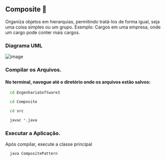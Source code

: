 ## Composite 🌳
Organiza objetos em hierarquias, permitindo tratá-los de forma igual, seja uma coisa simples ou um grupo. Exemplo: Cargos em uma empresa, onde um cargo pode conter mais cargos.

### Diagrama UML
![image](https://github.com/user-attachments/assets/c359ec7e-8822-47ff-b8d5-a7224b05db46)

### **Compilar os Arquivos**.
#### No terminal, navegue até o diretório onde os arquivos estão salvos:
  ```bash
    cd EngenhariaSoftware3
  ```
  ```bash
    cd Composite
  ```
  ```bash
    cd src
  ```
  ```bash
    javac *.java
  ```

### **Executar a Aplicação**.
Após compilar, execute a classe principal
  ```bash
    java CompositePattern
  ```
